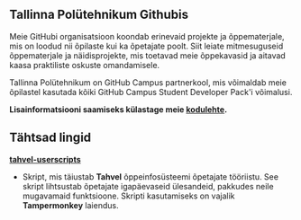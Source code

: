 ## Tallinna Polütehnikum Githubis

Meie GitHubi organisatsioon koondab erinevaid projekte ja õppematerjale, mis on loodud nii õpilaste kui ka õpetajate poolt. Siit leiate mitmesuguseid õppematerjale ja näidisprojekte, mis toetavad meie õppekavasid ja aitavad kaasa praktiliste oskuste omandamisele.

Tallinna Polütehnikum on GitHub Campus partnerkool, mis võimaldab meie õpilastel kasutada kõiki GitHub Campus Student Developer Pack'i võimalusi.

**Lisainformatsiooni saamiseks külastage meie [kodulehte](https://www.tptlive.ee/).**

## Tähtsad lingid

**[tahvel-userscripts](https://github.com/Tallinna-Polutehnikum/tahvel-userscripts)**  
- Skript, mis täiustab **Tahvel** õppeinfosüsteemi õpetajate tööriistu. See skript lihtsustab õpetajate igapäevaseid ülesandeid, pakkudes neile mugavamaid funktsioone. Skripti kasutamiseks on vajalik **Tampermonkey** laiendus.
